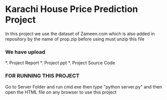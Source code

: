 # Karachi House Price Prediction Project

In this project we use the dataset of Zameen.com which is also added in repository by the name of prop.zip before using must unzip this file

### We have upload 
*. Project Report
*. Project ppt
*. Project Source Code

### FOR RUNNING THIS PROJECT 
Go to Server Folder and run cmd.exe then  type "python server.py"
and then open the HTML file on any browser to use this project 
